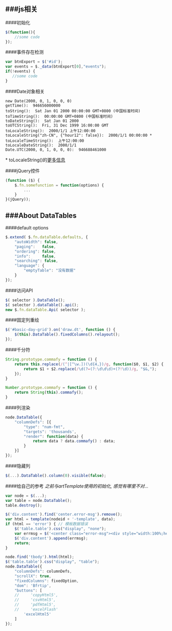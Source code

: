 ###js相关
------------
####初始化
```js
$(function(){  
    //some code
});
```

####事件存在检测
```js
var btnExport = $('#id');
var events = $._data(btnExport[0],"events");
if(!events) {
   //some code
}
```

####Date对象相关
```
new Date(2000, 0, 1, 0, 0, 0)
getTime():  946656000000
toString():  Sat Jan 01 2000 00:00:00 GMT+0800 (中国标准时间)
toTimeString():  00:00:00 GMT+0800 (中国标准时间)
toDateString():  Sat Jan 01 2000
toUTCString():  Fri, 31 Dec 1999 16:00:00 GMT
toLocaleString():  2000/1/1 上午12:00:00
toLocaleString("zh-CN", {"hour12": false}):  2000/1/1 00:00:00 *
toLocaleTimeString():  上午12:00:00
toLocaleDateString():  2000/1/1
Date.UTC(2000, 0, 1, 0, 0, 0):  946688461000
```
\* toLocaleString()的[更多信息](https://developer.mozilla.org/en-US/docs/Web/JavaScript/Reference/Global_Objects/Date/toLocaleString)

####jQuery控件
```js
(function ($) {
	$.fn.somefunction = function(options) {
		...
	}
}(jQuery));
```

###About DataTables
------------
####default options
```js
$.extend( $.fn.dataTable.defaults, {
    "autoWidth": false,
    "paging":   false,
    "ordering": false,
    "info":     false,
    "searching": false,
    "language": {
        "emptyTable": "没有数据"
    }
});
```

####访问API
```js
$( selector ).DataTable();
$( selector ).dataTable().api();
new $.fn.dataTable.Api( selector );
```

####固定列重绘
```js
$('#basic-day-grid').on('draw.dt', function () {
    $(this).DataTable().fixedColumns().relayout();
});
```

####千分符
```js
String.prototype.commafy = function () {
    return this.replace(/(^|[^\w.])(\d{4,})/g, function($0, $1, $2) {
        return $1 + $2.replace(/\d(?=(?:\d\d\d)+(?!\d))/g, "$&,");
    });
}

Number.prototype.commafy = function () {
    return String(this).commafy();
}
```

####列渲染
```js
node.DataTable({
    "columnDefs": [{ 
        "type": "num-fmt", 
        "targets": 'thousands', 
        "render": function(data) {
            return data ? data.commafy() : data;
        }
    }]
});
```

####隐藏列
```js
$(...).DataTable().column(0).visible(false);
```

####给自己的参考
*之前与artTemplate使用的初始化, 感觉有哪里不对...*
```js
var node = $(...);
var table = node.DataTable();
table.destroy();

$('div.content').find('center.error-msg').remove();
var html = template(nodeid + '-template', data);
if (html == 'error') { // 模板数据错误
    $('table.table').css("display", "none");
    var errmsg = $('<center class="error-msg"><div style="width:100%;height:100%;background-color:#ff9600;color:#ffffff">查询发生了错误，可能需要管理员的帮助。</div></center>');
    $('div.content').append(errmsg);
    return;
}

node.find('tbody').html(html);
$('table.table').css("display", "table");
node.DataTable({
    "columnDefs": columnDefs,
    "scrollX": true,
    "fixedColumns": fixedOption,
    "dom": 'Bfrtip',
    "buttons": [
    //     'copyHtml5',
    //     'csvHtml5',
    //     'pdfHtml5',
    //     'excelFlash'
        'excelHtml5'
    ]
});
```